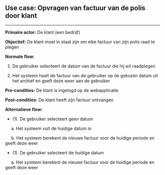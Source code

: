 
## Use case: Opvragen van factuur van de polis door klant
---

**Primaire actor:** De klant (een bedrijf)

**Objectief:** De klant moet in staat zijn om elke factuur van zijn polis raad te plegen

**Normale flow:**


1. De gebruiker selecteert de datum van de factuur die hij wil raadplegen

2. Het systeem haalt de factuur van de gebruiker op de gekozen datum uit het archief en geeft deze weer aan de gebruiker


**Pre-condities:** De klant is ingelogd op de webapplicatie

**Post-condities:** De klant heeft zijn factuur ontvangen 

**Alternatieve flow:**
* (1). De gebruiker selecteert geen datum

&nbsp;&nbsp;&nbsp;&nbsp; a. Het systeem vult de huidige datum in

&nbsp;&nbsp;&nbsp;&nbsp; b. Het systeem berekent de nieuwe factuur voor de huidige periode en geeft deze weer

* (1). De gebruiker selecteert de huidige datum

&nbsp;&nbsp;&nbsp;&nbsp; a. Het systeem berekent de nieuwe factuur voor de huidige periode en geeft deze weer
